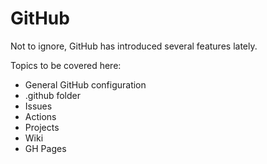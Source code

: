 # GitHub

Not to ignore, GitHub has introduced several features lately. 

Topics to be covered here:

* General GitHub configuration
* .github folder
* Issues
* Actions
* Projects
* Wiki
* GH Pages



